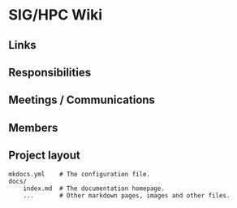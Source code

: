 # SIG/HPC Wiki

## Links

## Responsibilities

## Meetings / Communications

## Members

## Project layout

    mkdocs.yml    # The configuration file.
    docs/
        index.md  # The documentation homepage.
        ...       # Other markdown pages, images and other files.
